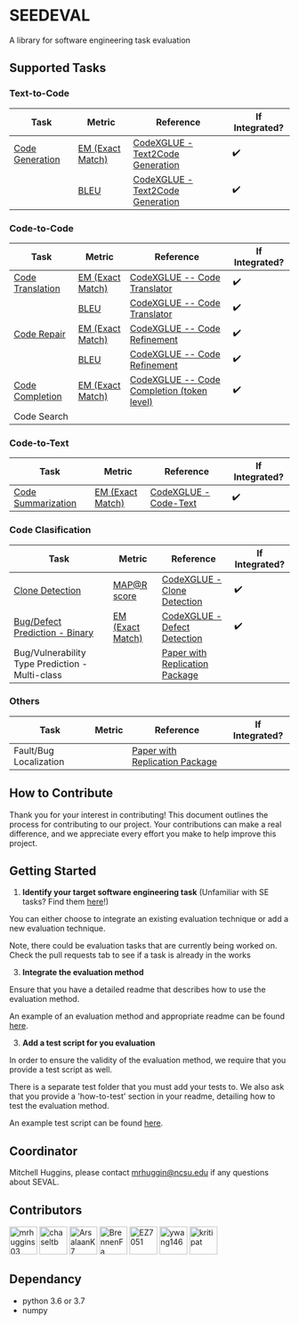 # SEEDEVAL
A library for software engineering task evaluation

## Supported Tasks

### Text-to-Code

| Task | Metric | Reference | If Integrated? | 
|------|---------|----------------|----------------|
|   [Code Generation](https://github.com/SEEDGuard/SEVAL/blob/main/src/test/code_generation/test.py)   |   [EM (Exact Match)](https://github.com/SEEDGuard/SEVAL/blob/main/src/tasks/code_generation/eval.py)      |      [CodeXGLUE - Text2Code Generation](https://github.com/microsoft/CodeXGLUE/tree/main/Text-Code/text-to-code/evaluator)          |       :heavy_check_mark:        |
|      |   [BLEU](https://github.com/SEEDGuard/SEVAL/blob/main/src/tasks/code_generation/bleu.py)      |      [CodeXGLUE - Text2Code Generation](https://github.com/microsoft/CodeXGLUE/tree/main/Text-Code/text-to-code/evaluator)          |       :heavy_check_mark:        |


### Code-to-Code

| Task | Metric | Reference | If Integrated? |
|------|---------|----------------|----------------|
|  [Code Translation](https://github.com/SEEDGuard/SEVAL/blob/main/src/test/code_translation/test.py)    |    [EM (Exact Match)](https://github.com/SEEDGuard/SEVAL/blob/main/src/tasks/code_translation/eval.py)     |        [CodeXGLUE -- Code Translator](https://github.com/microsoft/CodeXGLUE/tree/main/Code-Code/code-to-code-trans/evaluator)        |         :heavy_check_mark:       |
|      |   [BLEU](https://github.com/SEEDGuard/SEVAL/blob/main/src/tasks/code_translation/bleu.py)      |      [CodeXGLUE -- Code Translator](https://github.com/microsoft/CodeXGLUE/tree/main/Code-Code/code-to-code-trans/evaluator)          |          :heavy_check_mark:      |
|  [Code Repair](https://github.com/SEEDGuard/SEVAL/blob/main/src/test/code_repair/test.py)    |    [EM (Exact Match)](https://github.com/SEEDGuard/SEVAL/blob/main/src/tasks/code_repair/eval.py)     |        [CodeXGLUE -- Code Refinement](https://github.com/microsoft/CodeXGLUE/tree/main/Code-Code/code-refinement/evaluator)        |         :heavy_check_mark:       |
|      |   [BLEU](https://github.com/SEEDGuard/SEVAL/blob/main/src/tasks/code_repair/bleu.py)      |     [CodeXGLUE -- Code Refinement](https://github.com/microsoft/CodeXGLUE/tree/main/Code-Code/code-refinement/evaluator)        |        :heavy_check_mark:        |
|  [Code Completion](https://github.com/SEEDGuard/SEVAL/blob/main/src/test/code_completion/test.py)    |    [EM (Exact Match)](https://github.com/SEEDGuard/SEVAL/blob/main/src/tasks/code_completion/eval.py)     |        [CodeXGLUE -- Code Completion (token level)](https://github.com/microsoft/CodeXGLUE/tree/main/Code-Code/CodeCompletion-token/evaluator)        |       :heavy_check_mark:        |
|  Code Search    |         |                |               |

### Code-to-Text

| Task | Metric | Reference | If Integrated? |
|------|---------|----------------|----------------|
|  [Code Summarization](https://github.com/SEEDGuard/SEVAL/blob/main/src/test/code_summarization/test.py)    |    [EM (Exact Match)](https://github.com/SEEDGuard/SEVAL/blob/main/src/tasks/code_summarization/eval.py)     |        [CodeXGLUE - Code-Text](https://github.com/microsoft/CodeXGLUE/tree/main/Code-Text/code-to-text/evaluator)        |       :heavy_check_mark:        |


### Code Clasification

| Task | Metric | Reference | If Integrated? |
|------|---------|----------------|----------------|
|  [Clone Detection](https://github.com/SEEDGuard/SEVAL/blob/main/src/test/clone_detection/test.py)    |    [MAP@R score](https://github.com/SEEDGuard/SEVAL/blob/main/src/tasks/clone_detection/eval.py)     |    [CodeXGLUE - Clone Detection](https://github.com/microsoft/CodeXGLUE/blob/main/Code-Code/Clone-detection-BigCloneBench/README.md)            |       :heavy_check_mark:        |
|  [Bug/Defect Prediction - Binary](https://github.com/SEEDGuard/SEVAL/blob/main/src/test/defect_detection/test.py)    |    [EM (Exact Match)](https://github.com/SEEDGuard/SEVAL/blob/main/src/tasks/defect_detection/eval.py)     |    [CodeXGLUE - Defect Detection](https://github.com/microsoft/CodeXGLUE/blob/main/Code-Code/Defect-detection/evaluator/evaluator.py)            |        :heavy_check_mark:       |
|  Bug/Vulnerability Type Prediction - Multi-class    |         |      [Paper with Replication Package]()          |               |


### Others

| Task | Metric | Reference | If Integrated? |
|------|---------|----------------|----------------|
|  Fault/Bug Localization    |         |  [Paper with Replication Package]()             |               |


## How to Contribute

Thank you for your interest in contributing! This document outlines the process for contributing to our project. Your contributions can make a real difference, and we appreciate every effort you make to help improve this project.

## Getting Started

1. **Identify your target software engineering task** (Unfamiliar with SE tasks? Find them [here](https://github.com/gai4se/LLM4SE?tab=readme-ov-file#paper-list)!)

You can either choose to integrate an existing evaluation technique or add a new evaluation technique. 

Note, there could be evaluation tasks that are currently being worked on. Check the pull requests tab to see if a task is already in the works

3. **Integrate the evaluation method**

Ensure that you have a detailed readme that describes how to use the evaluation method.

An example of an evaluation method and appropriate readme can be found [here](https://github.com/SEEDGuard/SEVAL/tree/main/src/tasks/code_generation).

3. **Add a test script for you evaluation**

In order to ensure the validity of the evaluation method, we require that you provide a test script as well. 

There is a separate test folder that you must add your tests to. We also ask that you provide a 'how-to-test' section in your readme, detailing how to test the evaluation method.

An example test script can be found [here](https://github.com/SEEDGuard/SEVAL/blob/main/src/test/code_generation/test.py).

## Coordinator

Mitchell Huggins, please contact [mrhuggin@ncsu.edu](mrhuggin@ncsu.edu) if any questions about SEVAL.

## Contributors

<p align="left"><a href="https://github.com/mrhuggins03"><img src="https://avatars.githubusercontent.com/mrhuggins03?v=4" width="50px" alt="mrhuggins03" /></a>
<a href="https://github.com/chaseltb"><img src="https://avatars.githubusercontent.com/chaseltb?v=4" width="50px" alt="chaseltb" /></a>
<a href="https://github.com/ArsalaanK7"><img src="https://avatars.githubusercontent.com/ArsalaanK7?v=4" width="50px" alt="ArsalaanK7" /></a>
<a href="https://github.com/BrennenFa"><img src="https://avatars.githubusercontent.com/BrennenFa?v=4" width="50px" alt="BrennenFa" /></a>
<a href="https://github.com/EZ7051"><img src="https://avatars.githubusercontent.com/EZ7051?v=4" width="50px" alt="EZ7051" /></a>
<a href="https://github.com/ywang146"><img src="https://avatars.githubusercontent.com/ywang146?v=4" width="50px" alt="ywang146" /></a>
<a href="https://github.com/kritipat"><img src="https://avatars.githubusercontent.com/kritipat?v=4" width="50px" alt="kritipat" /></a>
</p>

## Dependancy
- python 3.6 or 3.7
- numpy
